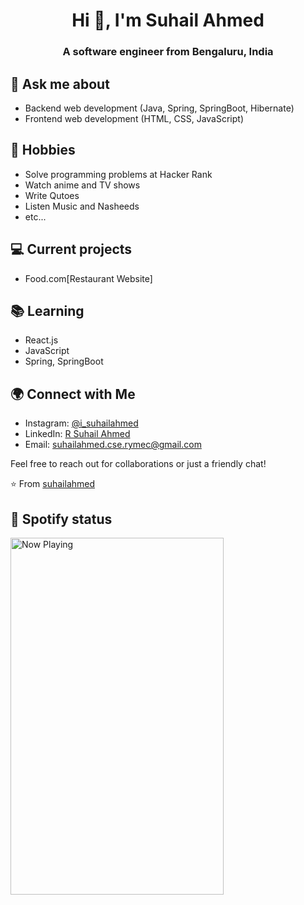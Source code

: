 <h1 align="center">Hi 👋, I'm Suhail Ahmed</h1>
<h3 align="center">A software engineer from Bengaluru, India</h3>

## 💬 Ask me about
- Backend web development (Java, Spring, SpringBoot, Hibernate)
- Frontend web development (HTML, CSS, JavaScript)

## 📅 Hobbies
- Solve programming problems at Hacker Rank
- Watch anime and TV shows
- Write Qutoes
- Listen Music and Nasheeds
- etc...

## 💻 Current projects
- Food.com[Restaurant Website]

## 📚 Learning
- React.js
- JavaScript
- Spring, SpringBoot

## 🌍 Connect with Me

- Instagram: [@i_suhailahmed](https://www.instagram.com/i_suhailahmed/)
- LinkedIn: [R Suhail Ahmed](https://www.linkedin.com/in/rsuhailahmed/)
- Email: [suhailahmed.cse.rymec@gmail.com](mailto:suhailahmed.cse.rymec@gmail.com)

Feel free to reach out for collaborations or just a friendly chat!

⭐️ From [suhailahmed](https://github.com/suhailahmed123)

## 🎵 Spotify status

<a href="https://jvillegasd-spotify.vercel.app/api/song/?opened">
  <img src="https://jvillegasd-spotify.vercel.app/api/song" width="341" height="571" alt="Now Playing">
</a>

<!-- <div id = "some_issues">
  <p>It is a little list of problems you can face while implementing this kind of stuff</p>
  <ul id = "problem_list">
    <li>
      Github tend to cache anonymized URL, so you should visit this link if you have problem with image cache.
      https://docs.github.com/es/github/authenticating-to-github/about-anonymized-image-urls
    </li>
    <li>
      When you wrap your HTML in SVG/foreignObject maybe nothing show up. You can solve this issue visiting this link.
      https://stackoverflow.com/questions/13848039/svg-foreignobject-contents-do-not-display-unless-plain-text
    </li>
  </ul>
</div> -->
